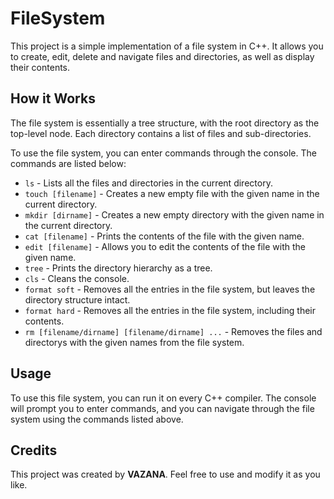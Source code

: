 # FileSystem
This project is a simple implementation of a file system in C++. It allows you to create, edit, delete and navigate files and directories, as well as display their contents.

## How it Works
The file system is essentially a tree structure, with the root directory as the top-level node. Each directory contains a list of files and sub-directories.

To use the file system, you can enter commands through the console. The commands are listed below:

* `ls` - Lists all the files and directories in the current directory.
* `touch [filename]` - Creates a new empty file with the given name in the current directory.
* `mkdir [dirname]` - Creates a new empty directory with the given name in the current directory.
* `cat [filename]` - Prints the contents of the file with the given name.
* `edit [filename]` - Allows you to edit the contents of the file with the given name.
* `tree` - Prints the directory hierarchy as a tree.
* `cls` - Cleans the console.
* `format soft` - Removes all the entries in the file system, but leaves the directory structure intact.
* `format hard` - Removes all the entries in the file system, including their contents.
* `rm [filename/dirname] [filename/dirname] ...` - Removes the files and directorys with the given names from the file system.
## Usage
To use this file system, you can run it on every C++ compiler. The console will prompt you to enter commands, and you can navigate through the file system using the commands listed above.

## Credits
This project was created by **VAZANA**. Feel free to use and modify it as you like.
